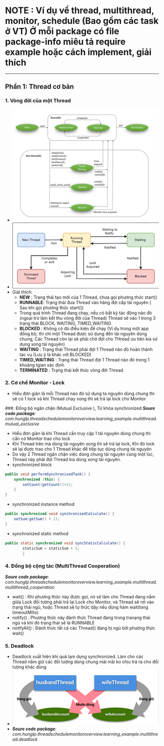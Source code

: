 # NOTE :  Ví dụ về thread, multithread, monitor, schedule (Bao gồm các task ở VT) Ở mỗi package có file package-info miêu tả require example hoặc cách implement, giải thích

------------------------------------------------------------------------------------------------------------------------
## Phần 1: Thread cơ bản

### 1. Vòng đời của một Thread
- ![img.png](IMG_README/img.png)
- ![2.png](IMG_README/2.png)
-  Giải thích:
   + **NEW** : Trạng thái tạo mới của 1 Thread, chưa gọi phương thức start()
   + **RUNNABLE**: Trạng thái đưa Thread vào hàng đợi cấp tài nguyên ( Sau khi gọi phương thức start())
   + Trong quá trình Thread đang chạy, nếu có bất kỳ tác động nào đó (ngoại trừ làm kết thu vòng đời của Thread) Thread sẽ vào 1 trong 3  trạng thái BLOCK, WAITING, TIMED_WAITING
   + **BLOCKED** : Không có đủ điều kiện để chạy (Ví dụ trong một app đồng bộ, thì chỉ một Thread được sử dụng đến tài nguyên dùng chung, Các Thread còn lại sẽ phải chờ đợi cho THread ưu tiên kia sử dụng xong tài nguyên)
   + **WAITING** : Trạng thái Thread phải đợi 1 Thread nào đó hoàn thành tác vụ (Lưu ý là khác với BLOCKED)
   + **TIMED_WAITING** : Trạng thái Thread đợi 1 Thread nào đó trong 1 khoảng tgian xác định
   + **TERMINATED** : Trạng thái kết thúc vòng đời Thread


### 2. Cơ chế Monitor - Lock
- Hiều đơn giản là mỗi Thread nào đó sử dụng ta nguyên dùng chung thì sẽ có 1 lock và khi Thread chạy xong thì sẽ trả lại lock cho Monitor

###. Đồng bộ ngăn chặn (Mutual Exclusive ), Từ khóa synchronized
_**Soure code package**: com.hunglp.threadschedulemonitoroverview.learning_example.multithread.mulual_exclusive_

- Hiểu đơn giản là khi Thread cần truy cập 1 tài nguyên dùng chung thì cần có Monitor trao cho lock
- Khi Thread trên mà dùng tài nguyên xong thì sẽ trả lại lock, Khi đó lock sẽ lại được trao cho 1 Thread khác để tiếp tục dùng chung tài nguyên
- Do vậy 2 Thread ngăn chặn việc dùng chung tài nguyên cùng một lúc, Thread này phải đợi Thread kia dùng xong tài nguyên.
- synchronized block
```java
public void performSynchronisedTask() {
    synchronized (this) {
        setCount(getCount()+1);
    }
}
```
- synchronized instance method
```java
public synchronized void synchronisedCalculate() {
    setSum(getSum() + 1);
}
```
- synchronized static method
```java
public static synchronized void syncStaticCalculate() {
        staticSum = staticSum + 1;
        }
```
### 4. Đồng bộ cộng tác (MultiThread Cooperation)
_**Soure code package**: com.hunglp.threadschedulemonitoroverview.learning_example.multithread.multithread_cooperation_
- wait() : Khi phương thức này được gọi, nó sẽ làm cho Thread đang nắm giữa Lock đối tượng phải trả lại Lock cho Monitor, và Thread sẽ rơi vào trạng thái ngủ, hoặc Thread sẽ tự thức dậy nếu dùng hàm wait(long timeoutMilis)
- notify() : Phương thức này đánh thức Thread đang trong tranạng thái ngủ và khi đó trạng thái sẽ là RUNNABLE
- notifyAll() : Đánh thức tất cả các Thread() đang bị ngủ bởi phương thức wait()

### 5. Deadlock
- Deadlock xuất hiện khi quá lạm dụng synchronized. Làm cho các Thread nắm giữ các đối tượng dùng chung mãi mãi ko chịu trả ra cho đối tượng khác dùng
- ![3.png](IMG_README/3.png)
- _**Soure code package**: com.hunglp.threadschedulemonitoroverview.learning_example.multithread.deadlock_
